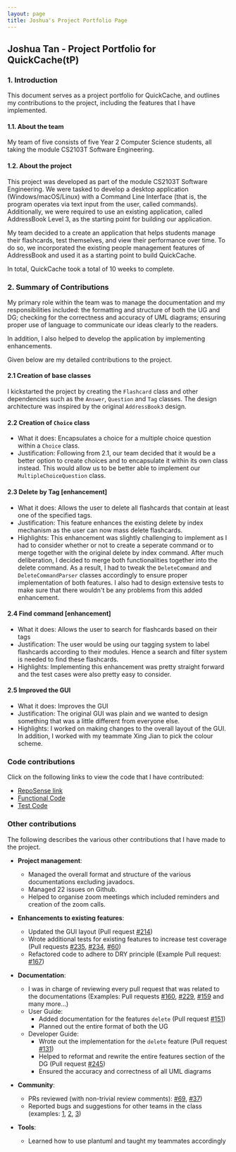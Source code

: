 ```yaml
---
layout: page
title: Joshua's Project Portfolio Page
---
```


## Joshua Tan - Project Portfolio for QuickCache(tP)

### 1. Introduction

This document serves as a project portfolio for QuickCache, and outlines my contributions to the project, including the features that I have implemented.

#### 1.1. About the team

My team of five consists of  five Year 2 Computer Science students, all taking the module CS2103T Software Engineering.

#### 1.2. About the project

This project was developed as part of the module CS2103T Software Engineering. We were tasked to develop a desktop application (Windows/macOS/Linux) with a Command Line Interface (that is, the program operates via text input from the user, called commands). Additionally, we were required to use an existing application, called AddressBook Level 3, as the starting point for building our application.

My team decided to a create an application that helps students manage their flashcards, test themselves, and view their performance over time. To do so, we incorporated the existing people management features of AddressBook and used it as a starting point to build QuickCache.

In total, QuickCache took a total of 10 weeks to complete.

### 2. Summary of Contributions

My primary role within the team was to manage the documentation and my responsibilities included: the formatting and structure of both
the UG and DG; checking for the correctness and accuracy of UML diagrams; ensuring proper use of language to communicate our ideas
clearly to the readers.

In addition, I also helped to develop the application by implementing enhancements.

Given below are my detailed contributions to the project.

#### 2.1 Creation of base classes

I kickstarted the project by creating the `Flashcard` class and other dependencies such as the `Answer`, `Question` and `Tag` classes.
The design architecture was inspired by the original `AddressBook3` design.

#### 2.2 Creation of `Choice` class

  * What it does: Encapsulates a choice for a multiple choice question within a `Choice` class.
  * Justification: Following from 2.1, our team decided that it would be a better option to create choices and to encapsulate it within its
own class instead. This would allow us to be better able to implement our `MultipleChoiceQuestion` class.

#### 2.3 Delete by Tag [enhancement]

  * What it does: Allows the user to delete all flashcards that contain at least one of the specified tags.
  * Justification: This feature enhances the existing delete by index mechanism as the user can now mass delete flashcards.
  * Highlights: This enhancement was slightly challenging to implement as I had to consider whether or not to create a seperate command
  or to merge together with the original delete by index command. After much deliberation, I decided to merge both functionalities together into
  the delete command. As a result, I had to tweak the `DeleteCommand` and `DeleteCommandParser` classes accordingly to ensure proper implementation of
  both features. I also had to design extensive tests to make sure that there wouldn't be any problems from this added enhancement.

#### 2.4 Find command [enhancement]

  * What it does: Allows the user to search for flashcards based on their tags
  * Justification: The user would be using our tagging system to label flashcards according to their modules. Hence
  a search and filter system is needed to find these flashcards.
  * Highlights: Implementing this enhancement was pretty straight forward and the test cases were also pretty easy to consider.

#### 2.5 Improved the GUI

  * What it does: Improves the GUI
  * Justification: The original GUI was plain and we wanted to design something that was a little different from everyone else.
  * Highlights: I worked on making changes to the overall layout of the GUI. In addition, I worked with my teammate Xing Jian
  to pick the colour scheme.

### Code contributions

Click on the following links to view the code that I have contributed:

  * [RepoSense link](https://nus-cs2103-ay2021s1.github.io/tp-dashboard/#breakdown=true&search=T13&sort=groupTitle&sortWithin=title&since=2020-08-14&timeframe=commit&mergegroup=&groupSelect=groupByRepos&checkedFileTypes=docs~functional-code~test-code~other&tabOpen=true&tabType=authorship&tabAuthor=joshtyf&tabRepo=AY2021S1-CS2103T-T13-2%2Ftp%5Bmaster%5D&authorshipIsMergeGroup=false&authorshipFileTypes=docs~functional-code~test-code)
  * [Functional Code](https://github.com/AY2021S1-CS2103T-T13-2/tp/tree/master/src/main/java/quickcache)
  * [Test Code](https://github.com/AY2021S1-CS2103T-T13-2/tp/tree/master/src/test/java/quickcache)

### Other contributions

The following describes the various other contributions that I have made to the project.

* **Project management**:
  * Managed the overall format and structure of the various documentations excluding javadocs.
  * Managed 22 issues on Github.
  * Helped to organise zoom meetings which included reminders and creation of the zoom calls.

* **Enhancements to existing features**:
  * Updated the GUI layout (Pull request [\#214](https://github.com/AY2021S1-CS2103T-T13-2/tp/pull/214))
  * Wrote additional tests for existing features to increase test coverage
  (Pull requests [\#235](https://github.com/AY2021S1-CS2103T-T13-2/tp/pull/235),
   [\#234](https://github.com/AY2021S1-CS2103T-T13-2/tp/pull/234),
   [\#60](https://github.com/AY2021S1-CS2103T-T13-2/tp/pull/60))
  * Refactored code to adhere to DRY principle (Example Pull request: [\#167](https://github.com/AY2021S1-CS2103T-T13-2/tp/pull/167))

* **Documentation**:

  * I was in charge of reviewing every pull request that was related to the documentations
  (Examples: Pull requests [\#160](https://github.com/AY2021S1-CS2103T-T13-2/tp/pull/160),
   [\#229](https://github.com/AY2021S1-CS2103T-T13-2/tp/pull/229),
   [\#159](https://github.com/AY2021S1-CS2103T-T13-2/tp/pull/159) and many more...)
  * User Guide:
    * Added documentation for the features `delete` (Pull request [\#151](https://github.com/AY2021S1-CS2103T-T13-2/tp/pull/151))
    * Planned out the entire format of both the UG
  * Developer Guide:
    * Wrote out the implementation for the `delete` feature (Pull request [\#131](https://github.com/AY2021S1-CS2103T-T13-2/tp/pull/131))
    * Helped to reformat and rewrite the entire features section of the DG (Pull request [\#245](https://github.com/AY2021S1-CS2103T-T13-2/tp/pull/245))
    * Ensured the accuracy and correctness of all UML diagrams

* **Community**:
  * PRs reviewed (with non-trivial review comments): [\#69](https://github.com/AY2021S1-CS2103T-T13-2/tp/pull/69), [\#37](https://github.com/AY2021S1-CS2103T-T13-2/tp/pull/37))
  * Reported bugs and suggestions for other teams in the class (examples: [1](https://github.com/AY2021S1-CS2103T-T11-2/tp/issues/188), [2](https://github.com/AY2021S1-CS2103T-T11-2/tp/issues/187), [3](https://github.com/AY2021S1-CS2103T-T11-2/tp/issues/186))

* **Tools**:
  * Learned how to use plantuml and taught my teammates accordingly
